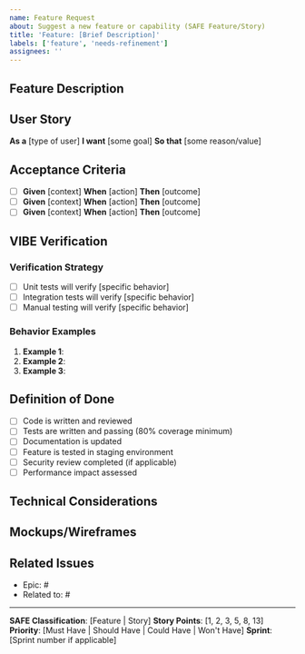 ```yaml
---
name: Feature Request
about: Suggest a new feature or capability (SAFE Feature/Story)
title: 'Feature: [Brief Description]'
labels: ['feature', 'needs-refinement']
assignees: ''
---
```


## Feature Description
<!-- Provide a clear and concise description of the feature you'd like to see -->

## User Story
**As a** [type of user]
**I want** [some goal]
**So that** [some reason/value]

## Acceptance Criteria
<!-- List specific, testable acceptance criteria using Given/When/Then format -->
- [ ] **Given** [context] **When** [action] **Then** [outcome]
- [ ] **Given** [context] **When** [action] **Then** [outcome]
- [ ] **Given** [context] **When** [action] **Then** [outcome]

## VIBE Verification
<!-- Verification Inspires Behavior Examples -->
### Verification Strategy
- [ ] Unit tests will verify [specific behavior]
- [ ] Integration tests will verify [specific behavior]
- [ ] Manual testing will verify [specific behavior]

### Behavior Examples
<!-- Provide concrete examples of expected behavior -->
1. **Example 1**: 
2. **Example 2**: 
3. **Example 3**: 

## Definition of Done
- [ ] Code is written and reviewed
- [ ] Tests are written and passing (80% coverage minimum)
- [ ] Documentation is updated
- [ ] Feature is tested in staging environment
- [ ] Security review completed (if applicable)
- [ ] Performance impact assessed

## Technical Considerations
<!-- Describe any technical constraints, dependencies, or considerations -->

## Mockups/Wireframes
<!-- Add any mockups, wireframes, or visual references if applicable -->

## Related Issues
<!-- Link to related epics, features, stories, or bugs -->
- Epic: #
- Related to: #

---
**SAFE Classification**: [Feature | Story]
**Story Points**: [1, 2, 3, 5, 8, 13]
**Priority**: [Must Have | Should Have | Could Have | Won't Have]
**Sprint**: [Sprint number if applicable]